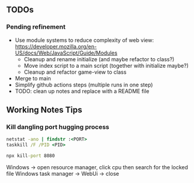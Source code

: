 ﻿## TODOs

### Pending refinement
- Use module systems to reduce complexity of web view: https://developer.mozilla.org/en-US/docs/Web/JavaScript/Guide/Modules
  - Cleanup and rename initialize (and maybe refactor to class?)
  - Move index script to a main script (together with initialize maybe?)
  - Cleanup and refactor game-view to class
- Merge to main
- Simplify github actions steps (multiple runs in one step)
- TODO: clean up notes and replace with a README file

## Working Notes Tips

### Kill dangling port hugging process
```cmd
netstat -ano | findstr :<PORT>
taskkill /F /PID <PID>

npx kill-port 8080
```

Windows -> open resource manager, click cpu then search for the locked file
Windows task manager -> WebUi -> close